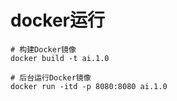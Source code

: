 # docker运行
```azure
# 构建Docker镜像
docker build -t ai.1.0

# 后台运行Docker镜像
docker run -itd -p 8080:8080 ai.1.0
```